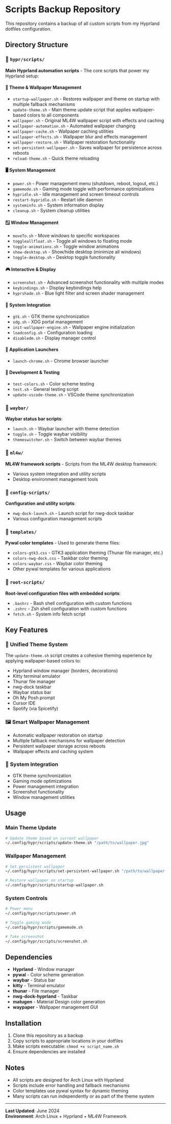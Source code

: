 # Scripts Backup Repository

This repository contains a backup of all custom scripts from my Hyprland dotfiles configuration.

## Directory Structure

### 📁 `hypr/scripts/`
**Main Hyprland automation scripts** - The core scripts that power my Hyprland setup:

#### 🎨 **Theme & Wallpaper Management**
- `startup-wallpaper.sh` - Restores wallpaper and theme on startup with multiple fallback mechanisms
- `update-theme.sh` - Main theme update script that applies wallpaper-based colors to all components
- `wallpaper.sh` - Original ML4W wallpaper script with effects and caching
- `wallpaper-automation.sh` - Automated wallpaper changing
- `wallpaper-cache.sh` - Wallpaper caching utilities
- `wallpaper-effects.sh` - Wallpaper blur and effects management
- `wallpaper-restore.sh` - Wallpaper restoration functionality
- `set-persistent-wallpaper.sh` - Saves wallpaper for persistence across reboots
- `reload-theme.sh` - Quick theme reloading

#### 🖥️ **System Management**
- `power.sh` - Power management menu (shutdown, reboot, logout, etc.)
- `gamemode.sh` - Gaming mode toggle with performance optimizations
- `hypridle.sh` - Idle management and screen timeout controls
- `restart-hypridle.sh` - Restart idle daemon
- `systeminfo.sh` - System information display
- `cleanup.sh` - System cleanup utilities

#### 🪟 **Window Management**
- `moveTo.sh` - Move windows to specific workspaces
- `toggleallfloat.sh` - Toggle all windows to floating mode
- `toggle-animations.sh` - Toggle window animations
- `show-desktop.sh` - Show/hide desktop (minimize all windows)
- `toggle-desktop.sh` - Desktop toggle functionality

#### 🎮 **Interactive & Display**
- `screenshot.sh` - Advanced screenshot functionality with multiple modes
- `keybindings.sh` - Display keybindings help
- `hyprshade.sh` - Blue light filter and screen shader management

#### 🔧 **System Integration**
- `gtk.sh` - GTK theme synchronization
- `xdg.sh` - XDG portal management
- `init-wallpaper-engine.sh` - Wallpaper engine initialization
- `loadconfig.sh` - Configuration loading
- `disabledm.sh` - Display manager control

#### 🚀 **Application Launchers**
- `launch-chrome.sh` - Chrome browser launcher

#### 🧪 **Development & Testing**
- `test-colors.sh` - Color scheme testing
- `test.sh` - General testing script
- `update-vscode-theme.sh` - VSCode theme synchronization

### 📁 `waybar/`
**Waybar status bar scripts**:
- `launch.sh` - Waybar launcher with theme detection
- `toggle.sh` - Toggle waybar visibility
- `themeswitcher.sh` - Switch between waybar themes

### 📁 `ml4w/`
**ML4W framework scripts** - Scripts from the ML4W desktop framework:
- Various system integration and utility scripts
- Desktop environment management tools

### 📁 `config-scripts/`
**Configuration and utility scripts**:
- `nwg-dock-launch.sh` - Launch script for nwg-dock taskbar
- Various configuration management scripts

### 📁 `templates/`
**Pywal color templates** - Used to generate theme files:
- `colors-gtk3.css` - GTK3 application theming (Thunar file manager, etc.)
- `colors-nwg-dock.css` - Taskbar color theming
- `colors-waybar.css` - Waybar color theming
- Other pywal templates for various applications

### 📁 `root-scripts/`
**Root-level configuration files with embedded scripts**:
- `.bashrc` - Bash shell configuration with custom functions
- `.zshrc` - Zsh shell configuration with custom functions  
- `fetch.sh` - System info fetch script

## Key Features

### 🎨 **Unified Theme System**
The `update-theme.sh` script creates a cohesive theming experience by applying wallpaper-based colors to:
- Hyprland window manager (borders, decorations)
- Kitty terminal emulator  
- Thunar file manager
- nwg-dock taskbar
- Waybar status bar
- Oh My Posh prompt
- Cursor IDE
- Spotify (via Spicetify)

### 🖼️ **Smart Wallpaper Management**
- Automatic wallpaper restoration on startup
- Multiple fallback mechanisms for wallpaper detection
- Persistent wallpaper storage across reboots
- Wallpaper effects and caching system

### 🔧 **System Integration**
- GTK theme synchronization
- Gaming mode optimizations  
- Power management integration
- Screenshot functionality
- Window management utilities

## Usage

### Main Theme Update
```bash
# Update theme based on current wallpaper
~/.config/hypr/scripts/update-theme.sh "/path/to/wallpaper.jpg"
```

### Wallpaper Management
```bash
# Set persistent wallpaper
~/.config/hypr/scripts/set-persistent-wallpaper.sh "/path/to/wallpaper.jpg"

# Restore wallpaper on startup
~/.config/hypr/scripts/startup-wallpaper.sh
```

### System Controls
```bash
# Power menu
~/.config/hypr/scripts/power.sh

# Toggle gaming mode
~/.config/hypr/scripts/gamemode.sh

# Take screenshot
~/.config/hypr/scripts/screenshot.sh
```

## Dependencies

- **Hyprland** - Window manager
- **pywal** - Color scheme generation  
- **waybar** - Status bar
- **kitty** - Terminal emulator
- **thunar** - File manager
- **nwg-dock-hyprland** - Taskbar
- **matugen** - Material Design color generation
- **waypaper** - Wallpaper management GUI

## Installation

1. Clone this repository as a backup
2. Copy scripts to appropriate locations in your dotfiles
3. Make scripts executable: `chmod +x script_name.sh`
4. Ensure dependencies are installed

## Notes

- All scripts are designed for Arch Linux with Hyprland
- Scripts include error handling and fallback mechanisms
- Color templates use pywal syntax for dynamic theming
- Many scripts can run independently or as part of the theme system

---

**Last Updated**: June 2024  
**Environment**: Arch Linux + Hyprland + ML4W Framework